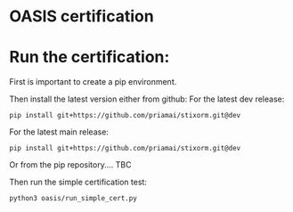 # OASIS certification

# Run the certification:

First is important to create a pip environment.

Then install the latest version either from github:
For the latest dev release:

`pip install git+https://github.com/priamai/stixorm.git@dev`

For the latest main release:

`pip install git+https://github.com/priamai/stixorm.git@dev`

Or from the pip repository.... TBC

Then run the simple certification test:

`python3 oasis/run_simple_cert.py`
